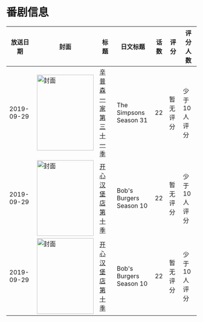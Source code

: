 # 番剧信息

|放送日期|封面|标题|日文标题|话数|评分|评分人数|
|---|---|---|---|---|---|---|
|2019-09-29|<img src="https://lain.bgm.tv/pic/cover/c/a1/0e/301568_jzajz.jpg" alt="封面" style="width:150px;height:200px;object-fit:cover;">|[辛普森一家 第三十一季](https://bangumi.tv/subject/301568)|The Simpsons Season 31|22|暂无评分|少于10人评分|
|2019-09-29|<img src="https://lain.bgm.tv/pic/cover/c/49/05/439024_JzDuj.jpg" alt="封面" style="width:150px;height:200px;object-fit:cover;">|[开心汉堡店 第十季](https://bangumi.tv/subject/439024)|Bob's Burgers Season 10|22|暂无评分|少于10人评分|
|2019-09-29|<img src="https://lain.bgm.tv/pic/cover/c/49/05/439024_JzDuj.jpg" alt="封面" style="width:150px;height:200px;object-fit:cover;">|[开心汉堡店 第十季](https://bangumi.tv/subject/439024)|Bob's Burgers Season 10|22|暂无评分|少于10人评分|
